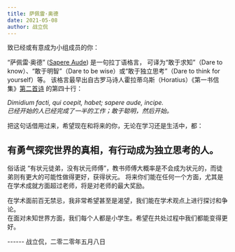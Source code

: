 ```yaml
---
title: 萨佩雷·奥德
date: 2021-05-08
author: 战立侃
---
```


致已经或有意成为小组成员的你：

“萨佩雷·奥德” ([Sapere Aude](https://en.wikipedia.org/wiki/Sapere_aude)) 是一句拉丁语格言，
可译为“敢于求知”（Dare to know）、“敢于明智”（Dare to be wise）或“敢于独立思考”（Dare to think for yourself）等。
该格言最早出自古罗马诗人霍拉蒂乌斯（Horatius）《第一书信集》[第二首诗](http://www.thelatinlibrary.com/horace/epist1.shtml) 的第四十行：

*Dimidium facti, qui coepit, habet; sapere aude, incipe.* \
*已经开始的人已经完成了一半的工作；敢于聪明，然后开始。*

把这句话借用过来，希望现在和将来的你，无论在学习还是生活中，都：

## **有勇气探究世界的真相，有行动成为独立思考的人。**

俗话说 “有状元徒弟，没有状元师傅”，教书师傅大概率是不会成为状元的，而徒弟则有更大的可能性做得更好，获得状元。
将来你们能在任何一个方面，尤其是在学术成就方面超过老师，将是对老师的最大奖励。

在学术面前百无禁忌，我非常希望甚至是渴望，我们能在学术观点上进行探讨和争论。\
在面对未知世界方面，我们每个人都是小学生。希望在共处过程中我们都能变得更好。

------ 战立侃，二零二零年五月八日